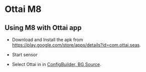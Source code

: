 # Ottai M8


## Using M8 with Ottai app

-   Download and Install the apk from <https://play.google.com/store/apps/details?id=com.ottai.seas>. 

-   Start sensor

- Select Ottai in in [ConfigBuilder, BG Source](#Config-Builder-bg-source).

